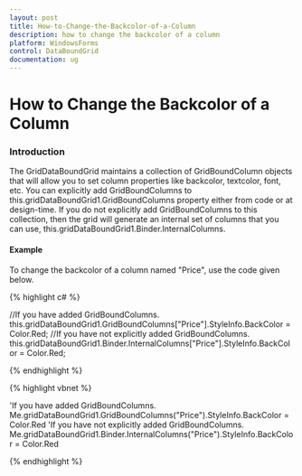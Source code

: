 ```yaml
---
layout: post
title: How-to-Change-the-Backcolor-of-a-Column
description: how to change the backcolor of a column
platform: WindowsForms
control: DataBoundGrid
documentation: ug
---
```


# How to Change the Backcolor of a Column

### Introduction

The GridDataBoundGrid maintains a collection of GridBoundColumn objects that will allow you to set column properties like backcolor, textcolor, font, etc. You can explicitly add GridBoundColumns to this.gridDataBoundGrid1.GridBoundColumns property either from code or at design-time. If you do not explicitly add GridBoundColumns to this collection, then the grid will generate an internal set of columns that you can use, this.gridDataBoundGrid1.Binder.InternalColumns. 

#### Example

To change the backcolor of a column named "Price", use the code given below. 

{% highlight c# %}



//If you have added GridBoundColumns.
this.gridDataBoundGrid1.GridBoundColumns["Price"].StyleInfo.BackColor = Color.Red;
//If you have not explicitly added GridBoundColumns.
this.gridDataBoundGrid1.Binder.InternalColumns["Price"].StyleInfo.BackColor = Color.Red;

{% endhighlight %}

{% highlight vbnet %}



'If you have added GridBoundColumns.
Me.gridDataBoundGrid1.GridBoundColumns("Price").StyleInfo.BackColor = Color.Red
'If you have not explicitly added GridBoundColumns.
Me.gridDataBoundGrid1.Binder.InternalColumns("Price").StyleInfo.BackColor = Color.Red

{% endhighlight %}


